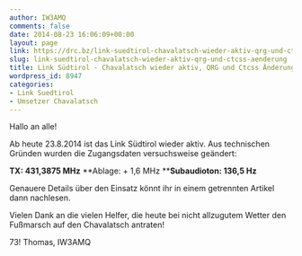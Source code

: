 ```yaml
---
author: IW3AMQ
comments: false
date: 2014-08-23 16:06:09+00:00
layout: page
link: https://drc.bz/link-suedtirol-chavalatsch-wieder-aktiv-qrg-und-ctcss-aenderung/
slug: link-suedtirol-chavalatsch-wieder-aktiv-qrg-und-ctcss-aenderung
title: Link Südtirol - Chavalatsch wieder aktiv, QRG und Ctcss Änderung!
wordpress_id: 8947
categories:
- Link Suedtirol
- Umsetzer Chavalatsch
---
```


Hallo an alle!

Ab heute 23.8.2014 ist das Link Südtirol wieder aktiv. Aus technischen Gründen wurden die Zugangsdaten versuchsweise geändert:


**TX: 431,3875 MHz**
**Ablage: + 1,6 MHz
****Subaudioton: 136,5 Hz**


Genauere Details über den Einsatz könnt ihr in einem getrennten Artikel dann nachlesen.

Vielen Dank an die vielen Helfer, die heute bei nicht allzugutem Wetter den Fußmarsch auf den Chavalatsch antraten!

73! Thomas, IW3AMQ
